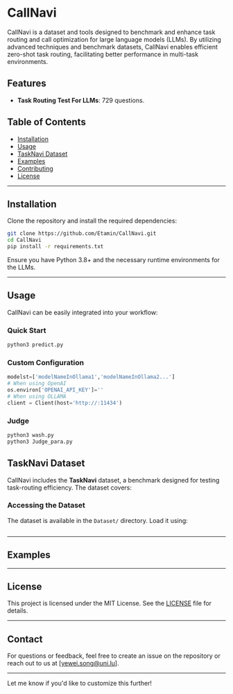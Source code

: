 
# CallNavi

CallNavi is a dataset and tools designed to benchmark and enhance task routing and call optimization for large language models (LLMs). By utilizing advanced techniques and benchmark datasets, CallNavi enables efficient zero-shot task routing, facilitating better performance in multi-task environments.

## Features

- **Task Routing Test For LLMs**: 729 questions.

## Table of Contents

- [Installation](#installation)
- [Usage](#usage)
- [TaskNavi Dataset](#tasknavi-dataset)
- [Examples](#examples)
- [Contributing](#contributing)
- [License](#license)

---

## Installation

Clone the repository and install the required dependencies:

```bash
git clone https://github.com/Etamin/CallNavi.git
cd CallNavi
pip install -r requirements.txt
```

Ensure you have Python 3.8+ and the necessary runtime environments for the LLMs.

---

## Usage

CallNavi can be easily integrated into your workflow:

### Quick Start

```bash
python3 predict.py
```

### Custom Configuration

```python
modelst=['modelNameInOllama1','modelNameInOllama2...']
# When using OpenAI
os.environ['OPENAI_API_KEY']=''
# When using OLLAMA
client = Client(host='http://:11434')
```

### Judge
```bash
python3 wash.py
python3 Judge_para.py
```
## TaskNavi Dataset

CallNavi includes the **TaskNavi** dataset, a benchmark designed for testing task-routing efficiency. The dataset covers:


### Accessing the Dataset

The dataset is available in the `Dataset/` directory. Load it using:

```python

```

---

## Examples



---

## License

This project is licensed under the MIT License. See the [LICENSE](LICENSE) file for details.

---

## Contact

For questions or feedback, feel free to create an issue on the repository or reach out to us at [yewei.song@uni.lu].

---

Let me know if you'd like to customize this further!